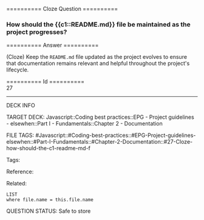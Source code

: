========== Cloze Question ==========

###  How should the {{c1::README.md}} file be maintained as the project progresses?  

========== Answer ==========  

(Cloze) Keep the `README.md` file updated as the project evolves to ensure that documentation remains relevant and helpful throughout the project's lifecycle.

========== Id ==========  
27

---

DECK INFO

TARGET DECK: Javascript::Coding best practices::EPG - Project guidelines - elsewhen::Part I - Fundamentals::Chapter 2 - Documentation

FILE TAGS: #Javascript::#Coding-best-practices::#EPG-Project-guidelines-elsewhen::#Part-I-Fundamentals::#Chapter-2-Documentation::#27-Cloze-how-should-the-c1-readme-md-f

Tags:

Reference:

Related:

```dataview
LIST
where file.name = this.file.name
```

QUESTION STATUS: Safe to store
